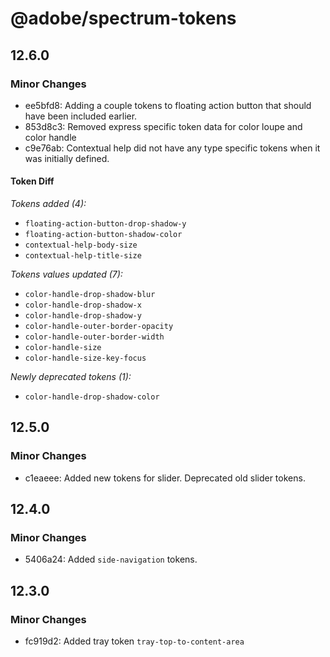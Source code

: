 # @adobe/spectrum-tokens

## 12.6.0

### Minor Changes

- ee5bfd8: Adding a couple tokens to floating action button that should have been included earlier.
- 853d8c3: Removed express specific token data for color loupe and color handle
- c9e76ab: Contextual help did not have any type specific tokens when it was initially defined.

#### Token Diff

  _Tokens added (4):_

  - `floating-action-button-drop-shadow-y`
  - `floating-action-button-shadow-color`
  - `contextual-help-body-size`
  - `contextual-help-title-size`

  _Tokens values updated (7):_

  - `color-handle-drop-shadow-blur`
  - `color-handle-drop-shadow-x`
  - `color-handle-drop-shadow-y`
  - `color-handle-outer-border-opacity`
  - `color-handle-outer-border-width`
  - `color-handle-size`
  - `color-handle-size-key-focus`

  _Newly deprecated tokens (1):_

  - `color-handle-drop-shadow-color`

## 12.5.0

### Minor Changes

- c1eaeee: Added new tokens for slider. Deprecated old slider tokens.

## 12.4.0

### Minor Changes

- 5406a24: Added `side-navigation` tokens.

## 12.3.0

### Minor Changes

- fc919d2: Added tray token `tray-top-to-content-area`
